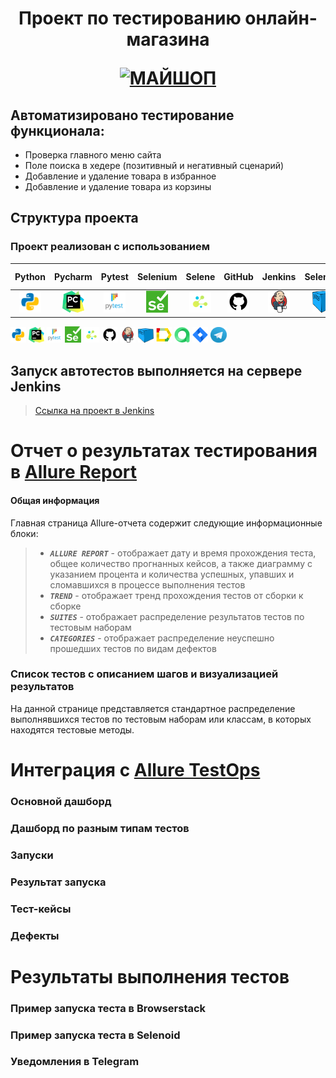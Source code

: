 <h1 align="center">Проект по тестированию онлайн-магазина 
<p align="center">
<a href="https://my-shop.ru/" target="_blank">
<img src="https://s.rbk.ru/v1_companies_s3/resized/960xH/media/trademarks/91cbd2c0-7f6c-48e5-ba52-f72f348a2f65.jpg" 
alt="МАЙШОП" width="128" height="64"> </a> 
</p></h1>

<!-- Тест кейсы -->

## Автоматизировано тестирование функционала:
* Проверка главного меню сайта
* Поле поиска в хедере (позитивный и негативный сценарий)
* Добавление и удаление товара в избранное
* Добавление и удаление товара из корзины


## Структура проекта
### Проект реализован с использованием



|                                Python                                 |                                 Pycharm                                 |                                Pytest                                |                                 Selenium                                 |                                Selene                                |                                GitHub                                |                              Jenkins                              |                                  Selenoid                                  |                                    Allure Report                                     |                                    Allure TestOps                                    |                               Jira                               |                                  Telegram                                  |
|:---------------------------------------------------------------------:|:-----------------------------------------------------------------------:|:--------------------------------------------------------------------:|:------------------------------------------------------------------------:|:--------------------------------------------------------------------:|:--------------------------------------------------------------------:|:-----------------------------------------------------------------:|:--------------------------------------------------------------------------:|:------------------------------------------------------------------------------------:|:------------------------------------------------------------------------------------:|:----------------------------------------------------------------:|:--------------------------------------------------------------------------:|
|<img src="/media/logo/python.png" alt="Python" width="35" height="35"> |<img src="/media/logo/pycharm.png" alt="Pycharm" width="35" height="35"> |<img src="/media/logo/pytest.png" alt="Pytest" width="35" height="35">|<img src="/media/logo/selenium.png" alt="Selenium" width="35" height="35">|<img src="/media/logo/selene.png" alt="Selene" width="35" height="35">|<img src="/media/logo/github.png" alt="GitHub" width="35" height="35">| <img src="/media/logo/jenkins.png" alt="Jenkins" width="35" height="35"> | <img src="/media/logo/selenoid.png" alt="Selenoid" width="35" height="35"> | <img src="/media/logo/allure_report.png" alt="Allure Report" width="35" height="35"> |<img src="/media/logo/allure_testops.png" alt="Allure TestOps" width="35" height="35">|<img src="/media/logo/jira.png" alt="Jira" width="35" height="35"> | <img src="/media/logo/telegram.png" alt="Telegram" width="35" height="35"> |


<p  align="left">
  <code><img width="5%" title="Python" src="media/logo/python.png"></code>
  <code><img width="5%" title="Pycharm" src="media/logo/pycharm.png"></code>
  <code><img width="5%" title="Pytest" src="media/logo/pytest.png"></code>
  <code><img width="5%" title="Selenium" src="media/logo/selenium.png"></code>
  <code><img width="5%" title="Selene" src="media/logo/selene.png"></code>
  <code><img width="5%" title="GitHub" src="media/logo/github.png"></code>
  <code><img width="5%" title="Jenkins" src="media/logo/jenkins.png"></code>
  <code><img width="5%" title="Selenoid" src="media/logo/selenoid.png"></code>
  <code><img width="5%" title="Allure Report" src="media/logo/allure_report.png"></code>
  <code><img width="5%" title="Allure TestOps" src="media/logo/allure_testops.png"></code>
  <code><img width="5%" title="Jira" src="media/logo/jira.png"></code>
  <code><img width="5%" title="Telegram" src="media/logo/tg.png"></code>
</p>


## Запуск автотестов выполняется на сервере Jenkins
> <a target="_blank" href="https://jenkins.autotests.cloud/job  /">Ссылка на проект в Jenkins</a>









# <a name="AllureReport">Отчет о результатах тестирования в [Allure Report](https://jenkins.autotests.cloud/job/10_da-vasilev_qa-guru-hw25/23/allure/)</a>

#### Общая информация
Главная страница Allure-отчета содержит следующие информационные блоки:

>- <code><strong>*ALLURE REPORT*</strong></code> - отображает дату и время прохождения теста, общее количество прогнанных кейсов, а также диаграмму с указанием процента и количества успешных, упавших и сломавшихся в процессе выполнения тестов
>- <code><strong>*TREND*</strong></code> - отображает тренд прохождения тестов от сборки к сборке
>- <code><strong>*SUITES*</strong></code> - отображает распределение результатов тестов по тестовым наборам
>- <code><strong>*CATEGORIES*</strong></code> - отображает распределение неуспешно прошедших тестов по видам дефектов
<p align="center">

[//]: # (  <img src="[[[[images/Allure Report]]]].png" alt="Allure Report" width="650">)
</p>

### Список тестов c описанием шагов и визуализацией результатов
На данной странице представляется стандартное распределение выполнявшихся тестов по тестовым наборам или классам, в
которых находятся тестовые методы.



# <a name="AllureTestOps">Интеграция с [Allure TestOps](https://allure.autotests.cloud/project/1203/)</a>

### Основной дашборд
<p align="center">

[//]: # (  <img src="images/allureTestOPS dashboards.png" alt="dashboards" width="650">)
</p>

### Дашборд по разным типам тестов
<p align="center">

[//]: # (  <img src="images/allureTestOPS dashboards test types.png" alt="dashboards test types" width="650">)
</p>

### Запуски
<p align="center">

[//]: # (  <img src="images/allureTestOPS launches.png" alt="launches" width="650">)
</p>

### Результат запуска
<p align="center">

[//]: # (  <img src="images/allureTestOPS launch.png" alt="launch" width="750">)
</p>

### Тест-кейсы
<p align="center">

[//]: # (  <img src="images/Test cases.png" alt="test cases" width="750">)
</p>

### Дефекты
<p align="center">

[//]: # (  <img src="images/testOps_defect.png" alt="defects" width="750">)
</p>



<!-- # <a name="Jira">Интеграция с [Jira](https://jira.autotests.cloud/)</a> -->



# <a name="Results">Результаты выполнения тестов</a>

### Пример запуска теста в Browserstack
<p align="center">

[//]: # (  <img src="images/videoMob.gif" alt="video" width="700">)
</p>

### Пример запуска теста в Selenoid
<p align="center">

[//]: # (    <img src="images/videoUI.jpg" alt="defects" width="900">)

[//]: # (<!--     <video src='images/videoMob.mp4' width=450/> -->)
</p>

### Уведомления в Telegram
<p align="center">

[//]: # (  <a href="http://www.pidor.com/"><img src="images/tlgrm.png" alt="Telegram" width="550"></a>)
</p>

